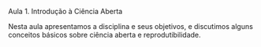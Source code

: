 Aula 1. ﻿Introdução à Ciência Aberta

Nesta aula apresentamos a disciplina e seus objetivos, e discutimos alguns conceitos básicos sobre ciência aberta e reprodutibilidade.
